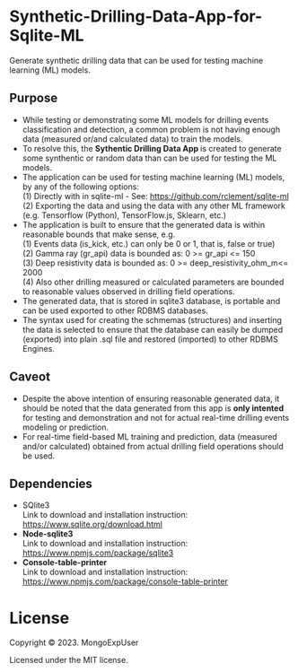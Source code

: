 # Synthetic-Drilling-Data-App-for-Sqlite-ML
Generate synthetic drilling data that can be used for testing machine learning (ML) models.

## Purpose    
* While testing or demonstrating some ML models for drilling events classification and detection, a common problem is not having enough data (measured or/and calculated data) to train the models.
* To resolve this, the <strong> Sythentic Drilling Data App </strong> is created to generate some synthentic or random data than can be used for testing the ML models.
* The application can be used for testing machine learning (ML) models, by any of the following options: <br>
  (1) Directly with in sqlite-ml - See: https://github.com/rclement/sqlite-ml <br>
  (2) Exporting the data and using the data with any other ML framework (e.g. Tensorflow (Python), TensorFlow.js, Sklearn, etc.)
* The application is built to ensure that the generated data is within reasonable bounds that make sense, e.g. <br>
  (1) Events data (is_kick, etc.) can only be 0 or 1, that is, false or true) <br>
  (2) Gamma ray (gr_api) data is bounded as:  0 >= gr_api <= 150 <br>
  (3) Deep resistivity data is bounded as: 0 >= deep_resistivity_ohm_m<= 2000 <br>
  (4) Also other drilling measured or calculated parameters are bounded to reasonable values observed in drilling field operations.
* The generated data, that is stored in sqlite3 database, is portable and can be used exported to other RDBMS databases.
* The syntax used for creating the schmemas (structures) and inserting the data is selected to ensure that the database can easily be dumped (exported) into plain .sql file and restored (imported) to other RDBMS Engines.

## Caveot  
* Despite the above intention of ensuring reasonable generated data, it should be noted that the data generated from this app is <strong> only intented </strong> for testing and demonstration and not for actual real-time drilling events modeling or prediction.
* For real-time field-based ML training and prediction, data (measured and/or calculated) obtained from actual drilling field operations should be used.
    
## Dependencies
* <string> SQlite3 </strong> <br>
  Link to download and installation instruction: https://www.sqlite.org/download.html
* <strong> Node-sqlite3 </strong> <br>
  Link to download and installation instruction: https://www.npmjs.com/package/sqlite3
* <strong> Console-table-printer </strong> <br>
  Link to download and installation instruction: https://www.npmjs.com/package/console-table-printer
     

# License

Copyright © 2023. MongoExpUser

Licensed under the MIT license.
